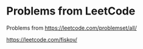 # Problems from LeetCode

Problems from https://leetcode.com/problemset/all/

https://leetcode.com/fiskov/
